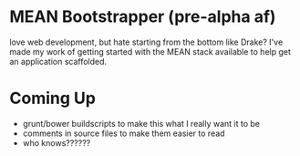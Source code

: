 # MEAN Bootstrapper (pre-alpha af)
love web development, but hate starting from the bottom like Drake? I've made my work of getting started with the MEAN stack available to help get an application scaffolded.

# Coming Up

- grunt/bower buildscripts to make this what I really want it to be
- comments in source files to make them easier to read
- who knows??????
